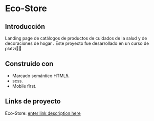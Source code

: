 # Eco-Store

## Introducción
Landing page de catálogos de productos de cuidados de la salud y de decoraciones de hogar .
Este proyecto fue desarrollado en  un curso de platzi💚🚀 

## Construido con

 - Marcado semántico HTML5.
 - scss.
 - Mobile first.

## Links de proyecto
Eco-Store: [enter link description here](https://yaho59.github.io/Eco-Store/)
